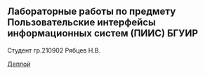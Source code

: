 Лабораторные работы по предмету Пользовательские интерфейсы информационных систем (ПИИС) БГУИР
---
Студент гр.210902 Рябцев Н.В.


[Деплой](https://nikita10001.github.io/uni-rep-piis-lab/)
